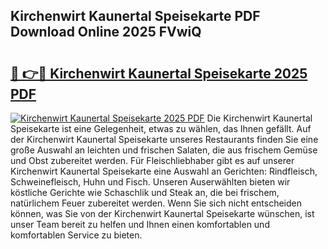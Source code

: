 ## Kirchenwirt Kaunertal Speisekarte PDF Download Online 2025 FVwiQ

# <h2><a href="http://gcbo7p.nevu.top/?p=Kirchenwirt+Kaunertal+Speisekarte">🔗 👉🔴 Kirchenwirt Kaunertal Speisekarte 2025 PDF</a></h2>

[![Kirchenwirt Kaunertal Speisekarte 2025 PDF](https://i.imgur.com/dBaPXMq.png)](http://gcbo7p.nevu.top/?p=Kirchenwirt+Kaunertal+Speisekarte)
Die Kirchenwirt Kaunertal Speisekarte ist eine Gelegenheit, etwas zu wählen, das Ihnen gefällt. Auf der Kirchenwirt Kaunertal Speisekarte unseres Restaurants finden Sie eine große Auswahl an leichten und frischen Salaten, die aus frischem Gemüse und Obst zubereitet werden. Für Fleischliebhaber gibt es auf unserer Kirchenwirt Kaunertal Speisekarte eine Auswahl an Gerichten: Rindfleisch, Schweinefleisch, Huhn und Fisch. Unseren Auserwählten bieten wir köstliche Gerichte wie Schaschlik und Steak an, die bei frischem, natürlichem Feuer zubereitet werden. Wenn Sie sich nicht entscheiden können, was Sie von der Kirchenwirt Kaunertal Speisekarte wünschen, ist unser Team bereit zu helfen und Ihnen einen komfortablen und komfortablen Service zu bieten.
